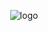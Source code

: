 <p align="center">
  <img src="https://raw.githubusercontent.com/LariTauana/BludataTest/frontend/public/logo.png?raw=true"
       alt="logo"/>
</p>

